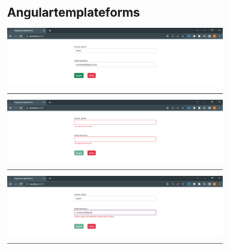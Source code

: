 # Angulartemplateforms


<img src="./src/assets/Screenshot_1.png" alt="1"/>
<hr/>


<img src="./src/assets/Screenshot_2.png" alt="2"/>
<hr/>


<img src="./src/assets/Screenshot_3.png" alt="3"/>
<hr/>
